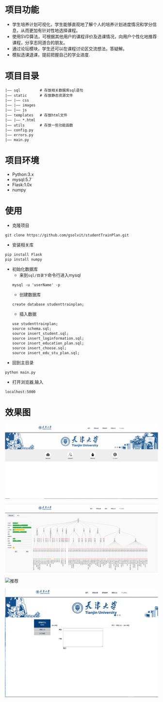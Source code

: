 # 项目功能
* 学生培养计划可视化，学生能够直观地了解个人的培养计划进度情况和学分信息，从而更加有针对性地选择课程。
* 使用SVD算法，可根据其他用户的课程评价及选课情况，向用户个性化地推荐课程，分享志同道合的朋友。
* 通过论坛模块，学生还可以在课程讨论区交流想法，答疑解。
* 模拟选课退课，提前把握自己的学业进度.
# 项目目录
```
|—— sql         # 存放相关数据库sql语句
|—— static      # 存放静态资源文件
|—— |—— css    
|—— |—— images
|—— |—— js
|—— templates   # 存放html文件
|—— |—— *.html
|—— utils       # 存放一些功能函数
|—— config.py
|—— errors.py
|—— main.py
```
# 项目环境
- Python:3.x
- mysql:5.7
- Flask:1.0x
- numpy
# 使用
- 克隆项目
```
git clone https://github.com/gsolvit/studentTrainPlan.git
```
- 安装相关库
```
pip install Flask
pip install numpy
```
- 初始化数据库
    - 来到`sql/目录下`命令行进入mysql
    ```
    mysql -u 'userName' -p 
    ```
    - 创建数据库
    ```
    create database studenttrainplan;
    ```
    - 插入数据
    ```
    use studenttrainplan;
    source schema.sql;
    source insert_student.sql;
    source insert_loginformation.sql;
    source insert_education_plan.sql;
    source insert_choose.sql;
    source insert_edu_stu_plan.sql;
    ```
- 回到主目录
```
python main.py
```
- 打开浏览器,输入
```
localhost:5000
```
# 效果图
![主页](./exampleImage/index.png)


![课程进度](./exampleImage/plan.png)

![推荐](./exampleImage/recommed.png)

![课程论坛](./exampleImage/discuss.png)



